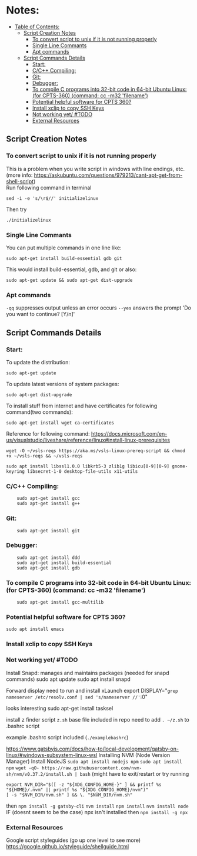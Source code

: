 # Notes:
- [Table of Contents:](#notes)
  - [Script Creation Notes](#script-creation-notes)
    - [To convert script to unix if it is not running properly](#to-convert-script-to-unix-if-it-is-not-running-properly)
    - [Single Line Commants](#single-line-commants)
    - [Apt commands](#apt-commands)
  - [Script Commands Details](#script-commands-details)
    - [Start:](#start)
    - [C/C++ Compiling:](#cc-compiling)
    - [Git:](#git)
    - [Debugger:](#debugger)
    - [To compile C programs into 32-bit code in 64-bit Ubuntu Linux: (for CPTS-360) (command: cc -m32 'filename')](#to-compile-c-programs-into-32-bit-code-in-64-bit-ubuntu-linux-for-cpts-360-command-cc--m32-filename)
    - [Potential helpful software for CPTS 360?](#potential-helpful-software-for-cpts-360)
    - [Install xclip to copy SSH Keys](#install-xclip-to-copy-ssh-keys)
    - [Not working yet/ #TODO](#not-working-yet-todo)
    - [External Resources](#external-resources)
## Script Creation Notes
### To convert script to unix if it is not running properly
This is a problem when you write script in windows with line endings, etc. (more info: https://askubuntu.com/questions/979213/cant-apt-get-from-shell-script)<br>
Run following command in terminal
```
sed -i -e 's/\r$//' initializelinux
```
Then try
```
./initializelinux
```
### Single Line Commants
You can put multiple commands in one line like:
```
sudo apt-get install build-essential gdb git
```
This would install build-essential, gdb, and git
or also:
```
sudo apt-get update && sudo apt-get dist-upgrade
```
### Apt commands
`-qq` suppresses output unless an error occurs
`--yes` answers the prompt 'Do you want to continue? [Y/n]'

## Script Commands Details
### Start:
To update the distribution:
```
sudo apt-get update
```
To update latest versions of system packages: 
```
sudo apt-get dist-upgrade
```
To install stuff from internet and have certificates for following command(two commands):
```
sudo apt-get install wget ca-certificates
```
Reference for following command: https://docs.microsoft.com/en-us/visualstudio/liveshare/reference/linux#install-linux-prerequisites
```
wget -O ~/vsls-reqs https://aka.ms/vsls-linux-prereq-script && chmod +x ~/vsls-reqs && ~/vsls-reqs
```
```
sudo apt install libssl1.0.0 libkrb5-3 zlib1g libicu[0-9][0-9] gnome-keyring libsecret-1-0 desktop-file-utils x11-utils
```

### C/C++ Compiling:
```
    sudo apt-get install gcc
    sudo apt-get install g++
```
### Git:
```
    sudo apt-get install git
```
### Debugger:
```
    sudo apt-get install ddd
    sudo apt-get install build-essential 
    sudo apt-get install gdb
```
### To compile C programs into 32-bit code in 64-bit Ubuntu Linux: (for CPTS-360) (command: cc -m32 'filename')
```
    sudo apt-get install gcc-multilib
```
### Potential helpful software for CPTS 360?
    sudo apt install emacs

### Install xclip to copy SSH Keys
    

### Not working yet/ #TODO
Install Snapd: manages and maintains packages (needed for snapd commands)
    sudo apt update
    sudo apt install snapd

Forward display
    need to run and install xLaunch
    export DISPLAY="`grep nameserver /etc/resolv.conf | sed 's/nameserver //'`:0"

looks interesting
    sudo apt-get install tasksel

install z finder script
`z.sh` base file included in repo
need to add `. ~/z.sh` to .bashrc script

example .bashrc script included (`./examplebashrc`)

https://www.gatsbyjs.com/docs/how-to/local-development/gatsby-on-linux/#windows-subsystem-linux-wsl
Installing NVM (Node Version Manager)
Install NodeJS
`sudo apt install nodejs npm`
`sudo apt install npm`
`wget -qO- https://raw.githubusercontent.com/nvm-sh/nvm/v0.37.2/install.sh | bash`
(might have to exit/restart or try running
```
export NVM_DIR="$([ -z "${XDG_CONFIG_HOME-}" ] && printf %s "${HOME}/.nvm" || printf %s "${XDG_CONFIG_HOME}/nvm")"
[ -s "$NVM_DIR/nvm.sh" ] && \. "$NVM_DIR/nvm.sh"
```
then 
`npm install -g gatsby-cli`
`nvm install`
`npm install`
`nvm install node`
IF (doesnt seem to be the case) npx isn't installed then `npm install -g npx`

### External Resources
Google script styleguides (go up one level to see more)
https://google.github.io/styleguide/shellguide.html